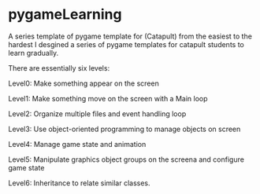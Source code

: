 # pygameLearning
A series template of pygame template for (Catapult) from the easiest to the hardest
I desgined a series of pygame templates for catapult students to learn gradually.

There are essentially six levels:

Level0:
  Make something appear on the screen
  
Level1:
  Make something move on the screen with a Main loop

Level2:
  Organize multiple files and event handling loop

Level3:
  Use object-oriented programming to manage objects on screen
  
Level4:
  Manage game state and animation

Level5:
  Manipulate graphics object groups on the screena and configure game state

Level6:
  Inheritance to relate similar classes.
  
